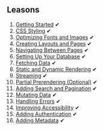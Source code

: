 ## Leasons
1. [Getting Started](https://nextjs.org/learn/dashboard-app/getting-started) ✔
2. [CSS Styling](https://nextjs.org/learn/dashboard-app/css-styling) ✔
3. [Optimizing Fonts and Images](https://nextjs.org/learn/dashboard-app/optimizing-fonts-images) ✔
4. [Creating Layouts and Pages](https://nextjs.org/learn/dashboard-app/creating-layouts-and-pages) ✔
5. [Navigating Between Pages](https://nextjs.org/learn/dashboard-app/navigating-between-pages) ✔
6. [Setting Up Your Database](https://nextjs.org/learn/dashboard-app/setting-up-your-database) ✔
7. [Fetching Data](https://nextjs.org/learn/dashboard-app/fetching-data) ✔
8. [Static and Dynamic Rendering](https://nextjs.org/learn/dashboard-app/static-and-dynamic-rendering) ✔
9. [Streaming](https://nextjs.org/learn/dashboard-app/streaming) ✔
10. [Partial Prerendering (Optional)](https://nextjs.org/learn/dashboard-app/partial-prerendering) ✔
11. [Adding Search and Pagination](https://nextjs.org/learn/dashboard-app/adding-search-and-pagination) ✔
12. [Mutating Data](https://nextjs.org/learn/dashboard-app/mutating-data) ✔
13. [Handling Errors](https://nextjs.org/learn/dashboard-app/error-handling) ✔
14. [Improving Accessibility](https://nextjs.org/learn/dashboard-app/improving-accessibility) ✔
15. [Adding Authentication](https://nextjs.org/learn/dashboard-app/adding-authentication) ✔
16. [Adding Metadata](https://nextjs.org/learn/dashboard-app/adding-metadata) ✔